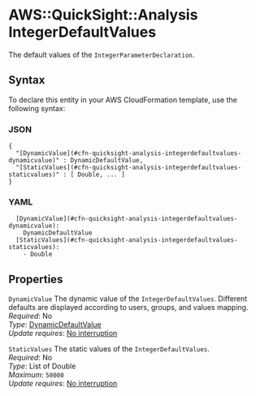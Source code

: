 # AWS::QuickSight::Analysis IntegerDefaultValues<a name="aws-properties-quicksight-analysis-integerdefaultvalues"></a>

The default values of the `IntegerParameterDeclaration`\.

## Syntax<a name="aws-properties-quicksight-analysis-integerdefaultvalues-syntax"></a>

To declare this entity in your AWS CloudFormation template, use the following syntax:

### JSON<a name="aws-properties-quicksight-analysis-integerdefaultvalues-syntax.json"></a>

```
{
  "[DynamicValue](#cfn-quicksight-analysis-integerdefaultvalues-dynamicvalue)" : DynamicDefaultValue,
  "[StaticValues](#cfn-quicksight-analysis-integerdefaultvalues-staticvalues)" : [ Double, ... ]
}
```

### YAML<a name="aws-properties-quicksight-analysis-integerdefaultvalues-syntax.yaml"></a>

```
  [DynamicValue](#cfn-quicksight-analysis-integerdefaultvalues-dynamicvalue): 
    DynamicDefaultValue
  [StaticValues](#cfn-quicksight-analysis-integerdefaultvalues-staticvalues): 
    - Double
```

## Properties<a name="aws-properties-quicksight-analysis-integerdefaultvalues-properties"></a>

`DynamicValue`  <a name="cfn-quicksight-analysis-integerdefaultvalues-dynamicvalue"></a>
The dynamic value of the `IntegerDefaultValues`\. Different defaults are displayed according to users, groups, and values mapping\.  
*Required*: No  
*Type*: [DynamicDefaultValue](aws-properties-quicksight-analysis-dynamicdefaultvalue.md)  
*Update requires*: [No interruption](https://docs.aws.amazon.com/AWSCloudFormation/latest/UserGuide/using-cfn-updating-stacks-update-behaviors.html#update-no-interrupt)

`StaticValues`  <a name="cfn-quicksight-analysis-integerdefaultvalues-staticvalues"></a>
The static values of the `IntegerDefaultValues`\.  
*Required*: No  
*Type*: List of Double  
*Maximum*: `50000`  
*Update requires*: [No interruption](https://docs.aws.amazon.com/AWSCloudFormation/latest/UserGuide/using-cfn-updating-stacks-update-behaviors.html#update-no-interrupt)